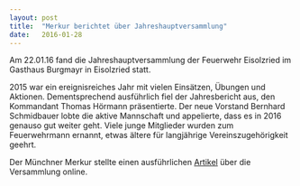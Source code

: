 ```yaml
---
layout: post
title:  "Merkur berichtet über Jahreshauptversammlung"
date:   2016-01-28
---
```


Am 22.01.16 fand die Jahreshauptversammlung der Feuerwehr Eisolzried im Gasthaus Burgmayr in Eisolzried statt.

2015 war ein ereignisreiches Jahr mit vielen Einsätzen, Übungen und Aktionen. Dementsprechend ausführlich fiel der Jahresbericht aus, den Kommandant Thomas Hörmann präsentierte. Der neue Vorstand Bernhard Schmidbauer lobte die aktive Mannschaft und appelierte, dass es in 2016 genauso gut weiter geht. Viele junge Mitglieder wurden zum Feuerwehrmann ernannt, etwas ältere für langjährige Vereinszugehörigkeit geehrt.

Der Münchner Merkur stellte einen ausführlichen [Artikel][artikel] über die Versammlung online.

[artikel]: http://www.merkur.de/lokales/dachau/landkreis/jahresversammlung-feuerwehr-eisolzried-neues-fahrzeug-wird-sehnsuechtig-erwartet-6072202.html

